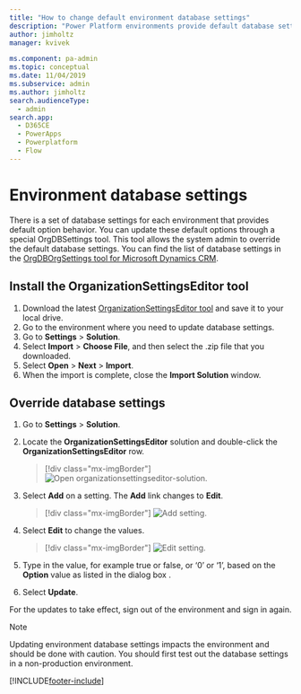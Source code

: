 ```yaml
---
title: "How to change default environment database settings"
description: "Power Platform environments provide default database settings, but you can override them. Use the OrgDBOrgSettings tool to update your database settings."
author: jimholtz
manager: kvivek

ms.component: pa-admin
ms.topic: conceptual
ms.date: 11/04/2019
ms.subservice: admin
ms.author: jimholtz 
search.audienceType: 
  - admin
search.app:
  - D365CE
  - PowerApps
  - Powerplatform
  - Flow
---
```

# Environment database settings

There is a set of database settings for each environment that provides default option behavior.  You can update these default options through a special OrgDBSettings tool. This tool allows the system admin to override the default database settings. You can find the list of database settings in the [OrgDBOrgSettings tool for Microsoft Dynamics CRM](https://support.microsoft.com/help/2691237/orgdborgsettings-tool-for-microsoft-dynamics-crm). 

## Install the OrganizationSettingsEditor tool 

1. Download the latest [OrganizationSettingsEditor tool](https://github.com/seanmcne/OrgDbOrgSettings/releases) and save it to your local drive. 
2. Go to the environment where you need to update database settings. 
3. Go to **Settings** > **Solution**. 
4. Select **Import** > **Choose File**, and then select the .zip file that you downloaded. 
6. Select **Open** > **Next** > **Import**.
7. When the import is complete, close the **Import Solution** window.

## Override database settings 

1. Go to **Settings** > **Solution**. 
2. Locate the **OrganizationSettingsEditor** solution and double-click the **OrganizationSettingsEditor** row. 

   > [!div class="mx-imgBorder"] 
   > ![Open organizationsettingseditor-solution.](media/organizationsettingseditor-solution.png "Open organizationsettingseditor-solution")

3. Select **Add** on a setting. The **Add** link changes to **Edit**. 

   > [!div class="mx-imgBorder"] 
   > ![Add setting.](media/organizationsettingseditor-add.png "Add setting")

4. Select **Edit** to change the values.

   > [!div class="mx-imgBorder"] 
   > ![Edit setting.](media/organizationsettingseditor-edit.png "Edit setting")

5. Type in the value, for example true or false, or ‘0’ or ‘1’, based on the **Option** value as listed in the dialog box .
6. Select **Update**. 

For the updates to take effect, sign out of the environment and sign in again. 

> [!NOTE]
> Updating environment database settings impacts the environment and should be done with caution. You should first test out the database settings in a non-production environment. 


[!INCLUDE[footer-include](../includes/footer-banner.md)]
